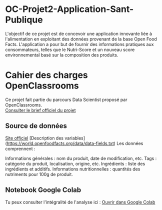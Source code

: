 # OC-Projet2-Application-Sant-Publique
L'objectif de ce projet est de concevoir une application innovante liée à l'alimentation en exploitant des données provenant de la base Open Food Facts. L'application a pour but de fournir des informations pratiques aux consommateurs, telles que le Nutri-Score et un nouveau score environnemental basé sur la composition des produits.

# Cahier des charges OpenClassrooms
Ce projet fait partie du parcours Data Scientist proposé par OpenClassrooms.  
 [Consulter le brief officiel du projet](https://openclassrooms.com/fr/paths/164/projects/628/assignment)
 
## Source de données
[Site officiel](https://world.openfoodfacts.org/)
[Description des variables] (https://world.openfoodfacts.org/data/data-fields.txt)
Les données comprennent :

Informations générales : nom du produit, date de modification, etc.
Tags : catégorie du produit, localisation, origine, etc.
Ingrédients : liste des ingrédients et additifs.
Informations nutritionnelles : quantités des nutriments pour 100g de produit.

## Notebook Google Colab 
Tu peux consulter l'intégralité de l'analyse ici :
[Ouvrir dans Google Colab](https://colab.research.google.com/drive/1WIRraaR9QhPCPk-QqlKXiDPvPBoiWUCs?usp=sharing)
